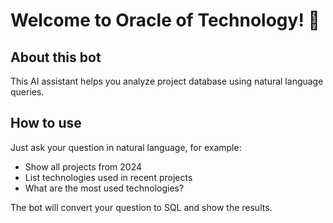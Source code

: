 # Welcome to Oracle of Technology! 🚀

## About this bot
This AI assistant helps you analyze project database using natural language queries.

## How to use
Just ask your question in natural language, for example:
- Show all projects from 2024
- List technologies used in recent projects
- What are the most used technologies?

The bot will convert your question to SQL and show the results.
